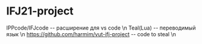 # IFJ21-project

IPPcode/IFJcode -- расширение для vs code \n 
Teal(Lua) -- переводимый язык \n
https://github.com/harmim/vut-ifj-project -- code to steal \n
